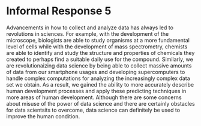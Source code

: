 # Informal Response 5

Advancements in how to collect and analyze data has always led to revolutions in sciences. For example, with the development of the microscope, biologists are able to study organisms at a more fundamental level of cells while with the development of mass spectrometry, chemists are able to identify and study the structure and properties of chemicals they created to perhaps find a suitable daily use for the compound. Similarly, we are revolutionaizing data science by being able to collect massive amounts of data from our smartphone usages and developing supercomputers to handle complex computations for analyzing the increasingly complex data set we obtain. As a result, we gained the ability to more accurately describe human development processes and apply these predicting techniques in more areas of human development. Although there are some concerns about misuse of the power of data science and there are certainly obstacles for data scientsits to overcome, data science can definitely be used to improve the human condition. 
